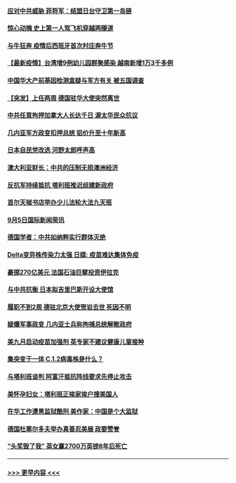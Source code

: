 #### [应对中共威胁 菲将军：结盟日台守卫第一岛链](../pages/prog202/a103209538.md?t=09070651) 
#### [惊心动魄 史上第一人驾飞机穿越两隧道](../pages/prog202/a103209438.md?t=09070651) 
#### [与牛狂奔 疫情后西班牙首次村庄奔牛节](../pages/prog202/a103209436.md?t=09070651) 
#### [【最新疫情】台湾增9例幼儿园群聚感染 越南新增1万3千多例](../pages/prog202/a103209416.md?t=09070651) 
#### [中国华大产前基因检测盒疑与军方有关 被五国调查](../pages/prog202/a103209324.md?t=09070651) 
#### [【突发】上任两周 德国驻华大使突然离世](../pages/prog202/a103209311.md?t=09070651) 
#### [中共任意拘押加拿大人长达千日 渥太华民众抗议](../pages/prog202/a103209290.md?t=09070651) 
#### [几内亚军方政变扣押总统 铝价升至十年新高](../pages/prog202/a103209240.md?t=09070651) 
#### [日本自民党改选 河野太郎呼声高](../pages/prog202/a103209238.md?t=09070651) 
#### [澳大利亚财长：中共的压制无损澳洲经济](../pages/prog202/a103209152.md?t=09070651) 
#### [反抗军持续抵抗 塔利班推迟组建新政府](../pages/prog202/a103209170.md?t=09070651) 
#### [首尔天梯书店举办少儿法轮大法九天班](../pages/prog202/a103209116.md?t=09070651) 
#### [9月5日国际新闻简讯](../pages/prog202/a103209039.md?t=09070651) 
#### [德国学者：中共如纳粹实行群体灭绝](../pages/prog202/a103209091.md?t=09070651) 
#### [Delta变异株传染力太强 日媒: 疫苗难达集体免疫](../pages/prog202/a103209025.md?t=09070651) 
#### [豪掷270亿美元 法国石油巨擘投资伊拉克](../pages/prog202/a103208975.md?t=09070651) 
#### [与中共抗衡 日本拟吉里巴斯开设大使馆](../pages/prog202/a103208970.md?t=09070651) 
#### [履职不到2周 德驻北京大使贺岩去世 死因不明](../pages/prog202/a103208958.md?t=09070651) 
#### [疑爆军事政变 几内亚士兵称拘捕总统解散政府](../pages/prog202/a103208849.md?t=09070651) 
#### [美九月启动疫苗加强剂 英专家不建议健康儿童接种](../pages/prog202/a103208783.md?t=09070651) 
#### [集突变于一体 C.1.2病毒株是什么？](../pages/prog202/a103208764.md?t=09070651) 
#### [与塔利班谈判 阿富汗抵抗阵线要求先停止攻击](../pages/prog202/a103208758.md?t=09070651) 
#### [美怀孕妇女：塔利班正挨家挨户搜美国人](../pages/prog202/a103208747.md?t=09070651) 
#### [在华工作遭黑监狱酷刑 美作家：中国是个大监狱](../pages/prog202/a103208742.md?t=09070651) 
#### [德国杜塞尔多夫举办真善忍美展  政要赞誉](../pages/prog202/a103208687.md?t=09070651) 
#### [“头奖毁了我” 英女赢2700万英镑8年后死亡](../pages/prog202/a103208470.md?t=09070651) 

----
#### [ >>> 更早内容 <<< ](../indexes/prog202-earlier.md)
